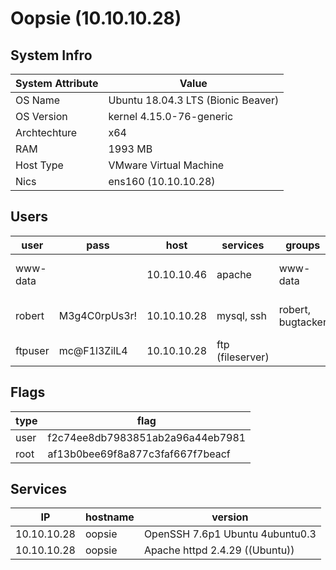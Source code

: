 # Oopsie (10.10.10.28)
## System Infro
| System Attribute | Value                              |
| ---------------- | ---------------------------------- |
| OS Name          | Ubuntu 18.04.3 LTS (Bionic Beaver) |
| OS Version       | kernel 4.15.0-76-generic           |
| Archtechture     | x64                                |
| RAM              | 1993 MB                            |
| Host Type        | VMware Virtual Machine             |
| Nics             | ens160 (10.10.10.28)               | 
## Users
| user     | pass          | host        | services         | groups            | soruce            |
| -------- | ------------- | ----------- | ---------------- | ----------------- | ----------------- |
| www-data |               | 10.10.10.46 | apache           | www-data          | php reverse shell |
| robert   | M3g4C0rpUs3r! | 10.10.10.28 | mysql, ssh       | robert, bugtacker | php reverse shell |
| ftpuser  | mc@F1l3ZilL4  | 10.10.10.28 | ftp (fileserver) |                   | sh                | 

## Flags
| type | flag                             |
| ---- | -------------------------------- |
| user | f2c74ee8db7983851ab2a96a44eb7981 | 
| root | af13b0bee69f8a877c3faf667f7beacf |
## Services
| IP                      | hostname | version                         |
| ----------------------- | -------- | ------------------------------- |
| 10.10.10.28             | oopsie   | OpenSSH 7.6p1 Ubuntu 4ubuntu0.3 |
| 10.10.10.28             | oopsie   | Apache httpd 2.4.29 ((Ubuntu))  |
